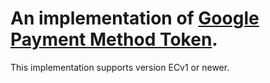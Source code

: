  # An implementation of [Google Payment Method Token](https://developers.google.com/android-pay/integration/payment-token-cryptography).

 This implementation supports version ECv1 or newer.
